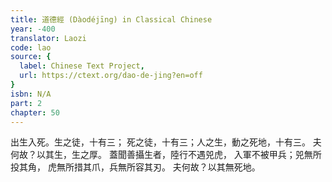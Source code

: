 ```yaml
---
title: 道德經 (Dàodéjīng) in Classical Chinese
year: -400
translator: Laozi
code: lao
source: {
  label: Chinese Text Project,
  url: https://ctext.org/dao-de-jing?en=off
}
isbn: N/A
part: 2
chapter: 50
---
```

出生入死。生之徒，十有三；
死之徒，十有三；人之生，動之死地，十有三。
夫何故？以其生，生之厚。
蓋聞善攝生者，陸行不遇兕虎，
入軍不被甲兵；兕無所投其角，
虎無所措其爪，兵無所容其刃。
夫何故？以其無死地。